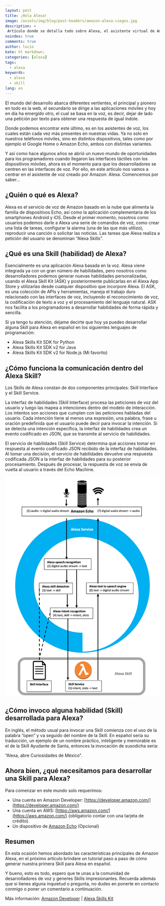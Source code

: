 ```yaml
---
layout: post
title: ¡Hola Alexa!
image: /assets/img/blog/post-headers/amazon-alexa-ciegos.jpg
description: >
 Artículo donde se detalla todo sobre Alexa, el asistente virtual de Amazon.
noindex: true
comments: true
author: lucio
kate: hl markdown;
categories: [alexa]
tags:
  - alexa
keywords:
  - alexa
  - skill
lang: es
---
```


El mundo del desarrollo abarca diferentes vertientes, el principal y pionero en todo es la web, el secundario se dirige a las aplicaciones móviles y hoy en día ha emergido otro, el cual se basa en la voz, es decir, dejar de lado una petición por texto para obtener una respuesta de igual índole.

Donde podemos encontrar este último, es en los asistentes de voz, los cuales están cada vez más presentes en nuestras vidas. Ya no solo en nuestros teléfonos móviles, sino en distintos dispositivos, tales como por ejemplo el  Google Home o Amazon Echo, ambos con distintas variantes.

Y así como hace algunos años se abrió un nuevo mundo de oportunidades para los programadores cuando llegaron las interfaces táctiles con los dispositivos móviles, ahora es el momento para que los desarrolladores se centren en las interfaces de voz. Por ello, en este artículo nos vamos a centrar en el asistente de voz creado por Amazon: Alexa. Comencemos por saber...
## ¿Quién o qué es Alexa?

Alexa es el servicio de voz de Amazon basado en la nube que alimenta la familia de dispositivos Echo, así como la aplicación complementaria de los smartphones Android y iOS. Desde el primer momento, nosotros como usuarios podemos darle a Alexa una serie de comandos de voz, como crear una lista de tareas, configurar la alarma (una de las que más utilizo), reproducir una canción o solicitar las noticias. Las tareas que Alexa realiza a petición del usuario se denominan “Alexa Skills”.
## ¿Qué es una Skill (habilidad) de Alexa?

Esencialmente es una aplicación Alexa basada en la voz. Alexa viene integrada ya con un gran número de habilidades, pero nosotros como desarrolladores podemos generar nuevas habilidades personalizadas, usando el Alexa Skill Kit (ASK) y posteriormente publicarlas en el Alexa App Store y utilizarlas desde cualquier dispositivo que incorpore Alexa. El ASK, es una colección de APIs y herramientas, maneja el trabajo duro relacionado con las interfaces de voz, incluyendo el reconocimiento de voz, la codificación de texto a voz y el procesamiento del lenguaje natural. ASK nos facilita a los programadores a desarrollar habilidades de forma rápida y sencilla.

Si ya tengo tu atención, déjame decirte que hoy ya puedes desarrollar alguna Skill para Alexa en español en los siguientes lenguajes de programación:

- Alexa Skills Kit SDK for Python 
- Alexa Skills Kit SDK v2 for Java
- Alexa Skills Kit SDK v2 for Node.js (Mi favorito)
## ¿Cómo funciona la comunicación dentro del Alexa Skill?

Los Skills de Alexa constan de dos componentes principales: Skill Interface y el Skill Service.

La interfaz de habilidades (Skill Interface) procesa las peticiones de voz del usuario y luego las mapea a intenciones dentro del modelo de interacción. Los intentos son acciones que cumplen con las peticiones habladas del usuario. Cada intención tiene al menos una expresión, una palabra, frase u oración predefinida que el usuario puede decir para invocar la intención. Si se detecta una intención específica, la interfaz de habilidades crea un evento codificado en JSON, que se transmite al servicio de habilidades.

El servicio de habilidades (Skill Service) determina qué acciones tomar en respuesta al evento codificado JSON recibido de la interfaz de habilidades. Al tomar una decisión, el servicio de habilidades devuelve una respuesta codificada JSON a la interfaz de habilidades para su posterior procesamiento. Después de procesar, la respuesta de voz se envía de vuelta al usuario a través del Echo Machine.

![image](/assets/img/blog/tutorials/alexa-hola/alexa-componentes-principales.png)

## ¿Cómo invoco alguna habilidad (Skill) desarrollada para Alexa?

En inglés, el método usual para invocar una Skill comienza con el uso de la palabra “open” y va seguido del nombre de la Skill. En español seria su traducción, un ejemplo de un nombre práctico, inteligente y memorable es el de la Skill Ayudante de Santa, entonces la invocación de susodicha seria:

“Alexa, abre Curiosidades de México".
## Ahora bien, ¿qué necesitamos para desarrollar una Skill para Alexa?

Para comenzar en este mundo solo requerimos:

- Una cuenta en Amazon Developer: [https://developer.amazon.com/](https://developer.amazon.com/)
- Una cuenta en AWS: [https://aws.amazon.com/](https://aws.amazon.com/) (obligatorio contar con una tarjeta de crédito).
- Un dispositivo de [Amazon Echo](https://www.amazon.es/s?k=alexa+echos&__mk_es_ES=%C3%85M%C3%85%C5%BD%C3%95%C3%91&ref=nb_sb_noss_2) (Opcional)

## Resumen

En esta ocasión hemos abordado las características principales de Amazon Alexa, en el próximo artículo brindare un tutorial paso a paso de cómo generar nuestra primera Skill para Alexa en español.

Y bueno, esto es todo, espero que te unas a la comunidad de desarrolladores de voz y generes Skills impresionantes. Recuerda además que si tienes alguna inquietud o pregunta, no dudes en ponerte en contacto conmigo o poner un comentario a continuación.

Más información:  [Amazon Developer](https://developer.amazon.com/es/) | [Alexa Skills Kit](https://marketplace.visualstudio.com/items?itemName=ask-toolkit.alexa-skills-kit-toolkit)

